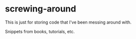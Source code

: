 screwing-around
===============
This is just for storing code that I've been messing around with.  

Snippets from books, tutorials, etc.
